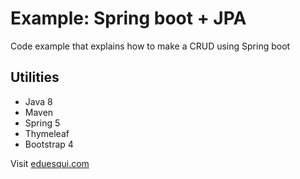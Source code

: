 # Example: Spring boot + JPA
Code example that explains how to make a CRUD using Spring boot

## Utilities
* Java 8
* Maven
* Spring 5
* Thymeleaf
* Bootstrap 4

Visit [eduesqui.com](https://eduesqui.com) 


